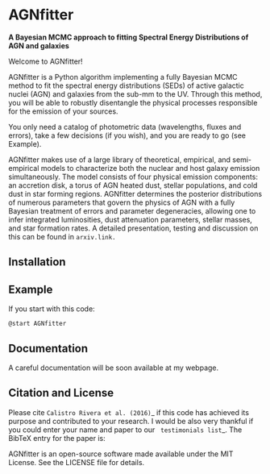 AGNfitter
========
**A Bayesian MCMC approach to fitting Spectral Energy Distributions of AGN and galaxies**

Welcome to AGNfitter! 

AGNfitter is a Python algorithm implementing a fully Bayesian MCMC method to fit the spectral energy distributions (SEDs) of active galactic nuclei (AGN) and galaxies from the sub-mm to the UV.
Through this method, you will be able to robustly disentangle the physical processes responsible for the emission of your sources.

You only need a catalog of photometric data (wavelengths, fluxes and errors), take a few decisions (if you wish), and you are ready to go (see Example).

AGNfitter makes use of a large library of theoretical, empirical, and semi-empirical models to characterize both the nuclear and host galaxy emission simultaneously. The model consists of four physical emission components: an accretion disk, a torus of AGN heated dust, stellar populations, and cold dust in star forming regions. AGNfitter determines the posterior distributions of numerous parameters that govern the physics of AGN with a fully Bayesian treatment of errors and parameter degeneracies, allowing one to infer integrated luminosities, dust attenuation parameters, stellar masses, and star formation rates. A detailed presentation, testing and discussion on this can be found in `arxiv.link.`

Installation
----------------

Example
----------------
If you start with this code:

    @start AGNfitter
    
    

Documentation
----------------
A careful documentation will be soon available at my webpage.

Citation and License
----------------
Please cite `Calistro Rivera et al. (2016)`_ if this code has achieved its purpose and contributed to your
research. I would be also very thankful if you could enter your name and paper to our ` testimonials list`_.
The BibTeX entry for the paper is:


AGNfitter is an open-source software made available under the MIT License. See
the LICENSE file for details.
